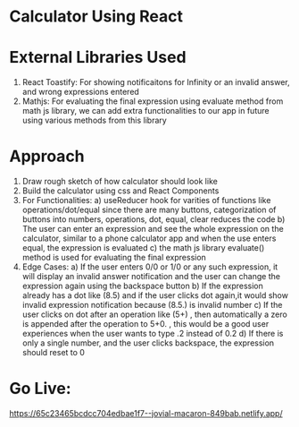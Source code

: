 # Calculator Using React


# External Libraries Used
1) React Toastify: For showing notificaitons for Infinity or an invalid answer, and wrong expressions entered
2) Mathjs: For evaluating the final expression using evaluate method from math js library, we can add extra functionalities to our app in future using various methods from this library


# Approach
1) Draw rough sketch of how calculator should look like
2) Build the calculator using css and React Components
3) For Functionalities:
    a) useReducer hook for varities of functions like operations/dot/equal since there are many buttons, categorization of buttons into numbers, operations, dot, equal, clear reduces the code
    b) The user can enter an expression and see the whole expression on the calculator, similar to a phone calculator app and when the use enters equal, the expression is evaluated
    c) the math js library evaluate() method is used for evaluating the final expression
4) Edge Cases:
    a) If the user enters 0/0 or 1/0  or any such expression, it will display an invalid answer notification and the user can change the expression again using the backspace button
    b) If the expression already has a dot like (8.5) and if the user clicks dot again,it would show invalid expression notification because (8.5.) is invalid number
    c) If the user clicks on dot after an operation like (5+) , then automatically a zero is appended after the operation to 5+0. , this would be a good user experiences when the user wants to type .2 instead of 0.2
    d) If there is only a single number, and the user clicks backspace, the expression should reset to 0



# Go Live:
https://65c23465bcdcc704edbae1f7--jovial-macaron-849bab.netlify.app/